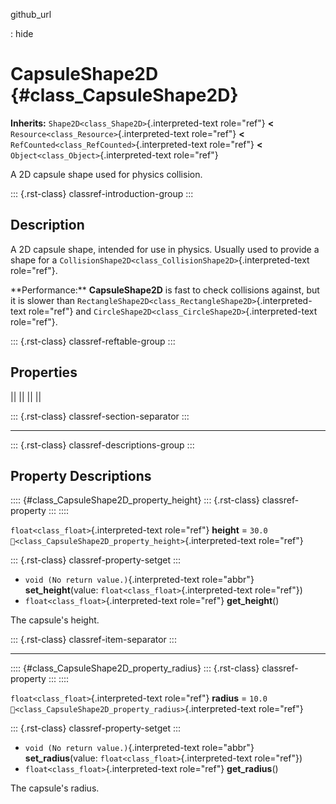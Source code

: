 github_url

:   hide

# CapsuleShape2D {#class_CapsuleShape2D}

**Inherits:** `Shape2D<class_Shape2D>`{.interpreted-text role="ref"}
**\<** `Resource<class_Resource>`{.interpreted-text role="ref"} **\<**
`RefCounted<class_RefCounted>`{.interpreted-text role="ref"} **\<**
`Object<class_Object>`{.interpreted-text role="ref"}

A 2D capsule shape used for physics collision.

::: {.rst-class}
classref-introduction-group
:::

## Description

A 2D capsule shape, intended for use in physics. Usually used to provide
a shape for a
`CollisionShape2D<class_CollisionShape2D>`{.interpreted-text
role="ref"}.

\*\*Performance:\*\* **CapsuleShape2D** is fast to check collisions
against, but it is slower than
`RectangleShape2D<class_RectangleShape2D>`{.interpreted-text role="ref"}
and `CircleShape2D<class_CircleShape2D>`{.interpreted-text role="ref"}.

::: {.rst-class}
classref-reftable-group
:::

## Properties

||
||
||
||

::: {.rst-class}
classref-section-separator
:::

------------------------------------------------------------------------

::: {.rst-class}
classref-descriptions-group
:::

## Property Descriptions

:::: {#class_CapsuleShape2D_property_height}
::: {.rst-class}
classref-property
:::
::::

`float<class_float>`{.interpreted-text role="ref"} **height** = `30.0`
`🔗<class_CapsuleShape2D_property_height>`{.interpreted-text role="ref"}

::: {.rst-class}
classref-property-setget
:::

- `void (No return value.)`{.interpreted-text role="abbr"}
  **set_height**(value: `float<class_float>`{.interpreted-text
  role="ref"})
- `float<class_float>`{.interpreted-text role="ref"} **get_height**()

The capsule\'s height.

::: {.rst-class}
classref-item-separator
:::

------------------------------------------------------------------------

:::: {#class_CapsuleShape2D_property_radius}
::: {.rst-class}
classref-property
:::
::::

`float<class_float>`{.interpreted-text role="ref"} **radius** = `10.0`
`🔗<class_CapsuleShape2D_property_radius>`{.interpreted-text role="ref"}

::: {.rst-class}
classref-property-setget
:::

- `void (No return value.)`{.interpreted-text role="abbr"}
  **set_radius**(value: `float<class_float>`{.interpreted-text
  role="ref"})
- `float<class_float>`{.interpreted-text role="ref"} **get_radius**()

The capsule\'s radius.
